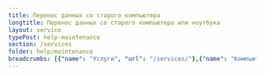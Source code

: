 ```yaml
---
title: Перенос данных со старого компьютера
longtitle: Перенос данных со старого компьютера или ноутбука
layout: service
typePost: help-maintenance
section: /services
folder: help/maintenance
breadcrumbs: [{"name": "Услуги", "url": "/services/"},{"name": "Компьютерная помощь", "url": "/services/help/"},{"name": "Обслуживание", "url": "/services/help/maintenance/"}]
---
```

